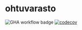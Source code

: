 # ohtuvarasto

![GHA workflow badge](https://github.com/Sam0ni/ohtuvarasto/workflows/CI/badge.svg)
[![codecov](https://codecov.io/gh/Sam0ni/ohtuvarasto/branch/main/graph/badge.svg?token=8J2MHSTWHR)](https://codecov.io/gh/Sam0ni/ohtuvarasto)
